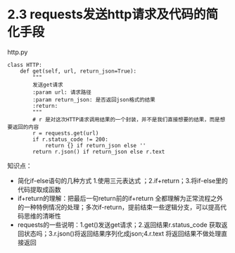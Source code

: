 # 2.3 requests发送http请求及代码的简化手段

http.py
```
class HTTP:
    def get(self, url, return_json=True):
        """
        发送get请求
        :param url: 请求路径
        :param return_json: 是否返回json格式的结果
        :return:
        """
        # r 是对这次HTTP请求调用结果的一个封装，并不是我们直接想要的结果，而是想要返回的内容
        r = requests.get(url)
        if r.status_code != 200:
            return {} if return_json else ''
        return r.json() if return_json else r.text
```

知识点：
- 简化if-else语句的几种方式 1.使用三元表达式 ；2.if+return；3.将if-else里的代码提取成函数
- if+return的理解：把最后一句return前的if+return 全都理解为正常流程之外的一种特例情况的处理；多次if-return，提前结束一些逻辑分支，可以提高代码思维的清晰性
- requests的一些说明：1.get()发送get请求；2.返回结果r.status_code 获取返回状态吗；3.r.json()将返回结果序列化成json;4.r.text 将返回结果不做处理直接返回
